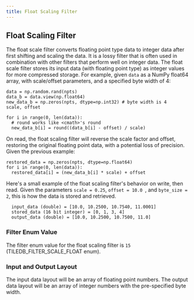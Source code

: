 ```yaml
---
title: Float Scaling Filter
---
```


## Float Scaling Filter

The float scale filter converts floating point type data to integer data after first shifting and scaling the data. It is a lossy filter that is often used in combination with other filters that perform well on integer data.
The float scale filter stores its input data (with floating point type) as integer values for more compressed storage.
For example, given `data` as a NumPy float64 array, with scale/offset parameters, and a specified byte width of 4:
  ```
  data = np.random.rand(npts)
  data_b = data.view(np.float64)
  new_data_b = np.zeros(npts, dtype=np.int32) # byte width is 4
  scale, offset

  for i in range(0, len(data)):
    # round works like <cmath>'s round
    new_data_b[i] = round((data_b[i] - offset) / scale)
  ```


On read, the float scaling filter will reverse the scale factor and offset, restoring the original floating point data, with a potential loss of precision. Given the previous example:
   ```
   restored_data = np.zeros(npts, dtype=np.float64)
   for i in range(0, len(data)):
     restored_data[i] = (new_data_b[i] * scale) + offset
   ```

Here's a small example of the float scaling filter's behavior on write, then read. Given the parameters `scale = 0.25`, `offset = 10.0 `, and `byte_size = 2`, this is how the data is stored and retrieved.
```
  input_data (double) = [10.0, 10.2500, 10.7540, 11.0001]
  stored_data (16 bit integer) = [0, 1, 3, 4]
  output_data (double) = [10.0, 10.2500, 10.7500, 11.0]
```

### Filter Enum Value

The filter enum value for the float scaling filter is `15` (TILEDB_FILTER_SCALE_FLOAT enum).

### Input and Output Layout

The input data layout will be an array of floating point numbers. The output data layout will be an array of integer numbers with the pre-specified byte width.
